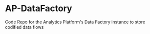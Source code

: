 # AP-DataFactory
Code Repo for the Analytics Platform's Data Factory instance to store codified data flows
